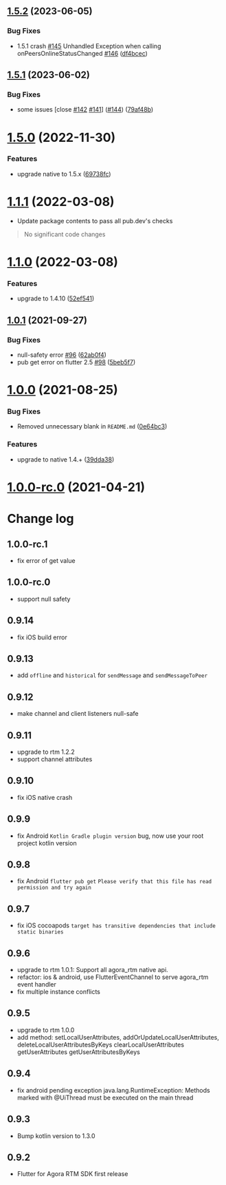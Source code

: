 

## [1.5.2](https://github.com/AgoraIO/Agora-Flutter-RTM-SDK/compare/v1.5.1...v1.5.2) (2023-06-05)


### Bug Fixes

* 1.5.1 crash [#145](https://github.com/AgoraIO/Agora-Flutter-RTM-SDK/issues/145) Unhandled Exception when calling onPeersOnlineStatusChanged  [#146](https://github.com/AgoraIO/Agora-Flutter-RTM-SDK/issues/146) ([df4bcec](https://github.com/AgoraIO/Agora-Flutter-RTM-SDK/commit/df4bcec5e65e8ae434781c52d093a4499b6c5321))

## [1.5.1](https://github.com/AgoraIO/Agora-Flutter-RTM-SDK/compare/v1.5.0...v1.5.1) (2023-06-02)


### Bug Fixes

* some issues [close [#142](https://github.com/AgoraIO/Agora-Flutter-RTM-SDK/issues/142) [#141](https://github.com/AgoraIO/Agora-Flutter-RTM-SDK/issues/141)] ([#144](https://github.com/AgoraIO/Agora-Flutter-RTM-SDK/issues/144)) ([79af48b](https://github.com/AgoraIO/Agora-Flutter-RTM-SDK/commit/79af48b1054ee4da37277a8e94e6953a7793c598))

# [1.5.0](https://github.com/AgoraIO/Flutter-RTM/compare/v1.1.1...v1.5.0) (2022-11-30)


### Features

* upgrade native to 1.5.x ([69738fc](https://github.com/AgoraIO/Flutter-RTM/commit/69738fcd67324256bf2c5a67be0b4eb97a22d4aa))

# [1.1.1](https://github.com/AgoraIO/Flutter-RTM/compare/v1.1.0...v1.1.1) (2022-03-08)

* Update package contents to pass all pub.dev\'s checks

> No significant code changes

# [1.1.0](https://github.com/AgoraIO/Flutter-RTM/compare/v1.0.1...v1.1.0) (2022-03-08)


### Features

* upgrade to 1.4.10 ([52ef541](https://github.com/AgoraIO/Flutter-RTM/commit/52ef5414d8a4c1fedb897ffc12f87143a4b7ff42))

## [1.0.1](https://github.com/AgoraIO/Flutter-RTM/compare/v1.0.0...v1.0.1) (2021-09-27)


### Bug Fixes

* null-safety error [#96](https://github.com/AgoraIO/Flutter-RTM/issues/96) ([62ab0f4](https://github.com/AgoraIO/Flutter-RTM/commit/62ab0f45feafc4d6b0bee9d588f90f996956e80b))
* pub get error on flutter 2.5 [#98](https://github.com/AgoraIO/Flutter-RTM/issues/98) ([5beb5f7](https://github.com/AgoraIO/Flutter-RTM/commit/5beb5f7e23684785ec28eaca38aeb1b6e0131f9f))

# [1.0.0](https://github.com/AgoraIO/Flutter-RTM/compare/v1.0.0-rc.1...v1.0.0) (2021-08-25)


### Bug Fixes

* Removed unnecessary blank in `README.md` ([0e64bc3](https://github.com/AgoraIO/Flutter-RTM/commit/0e64bc352952ca0fb04f062352462bb4375251a9))


### Features

* upgrade to native 1.4.+ ([39dda38](https://github.com/AgoraIO/Flutter-RTM/commit/39dda380a23b94b077e3bd19b2c830b6bd816501))



# [1.0.0-rc.0](https://github.com/AgoraIO/Flutter-RTM/compare/v1.0.0-rc.1...v1.0.0) (2021-04-21)

# Change log

## 1.0.0-rc.1
* fix error of get value

## 1.0.0-rc.0
* support null safety

## 0.9.14
* fix iOS build error

## 0.9.13
* add `offline` and `historical` for `sendMessage` and `sendMessageToPeer`

## 0.9.12
* make channel and client listeners null-safe

## 0.9.11
* upgrade to rtm 1.2.2
* support channel attributes

## 0.9.10
* fix iOS native crash

## 0.9.9
* fix Android `Kotlin Gradle plugin version` bug, now use your root project kotlin version

## 0.9.8
* fix Android `flutter pub get` `Please verify that this file has read permission and try again`

## 0.9.7
* fix iOS cocoapods `target has transitive dependencies that include static binaries`

## 0.9.6
* upgrade to rtm 1.0.1: Support all agora_rtm native api.
* refactor: ios & android, use FlutterEventChannel to serve agora_rtm event handler
* fix multiple instance conflicts

## 0.9.5
* upgrade to rtm 1.0.0
* add method: setLocalUserAttributes, addOrUpdateLocalUserAttributes, deleteLocalUserAttributesByKeys clearLocalUserAttributes getUserAttributes getUserAttributesByKeys

## 0.9.4
* fix android pending exception java.lang.RuntimeException: Methods marked with @UiThread must be executed on the main thread

## 0.9.3

* Bump kotlin version to 1.3.0

## 0.9.2

* Flutter for Agora RTM SDK first release